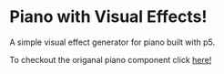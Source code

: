 # Piano with Visual Effects!

A simple visual effect generator for piano built with p5.

To checkout the origanal piano component click [here!](https://github.com/lillydinhle/react-piano-component)

